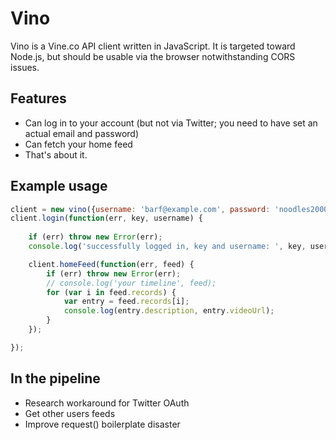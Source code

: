 Vino
====

Vino is a Vine.co API client written in JavaScript. It is targeted toward
Node.js, but should be usable via the browser notwithstanding CORS issues.

Features
--------

- Can log in to your account (but not via Twitter; you need to have set an
	actual email and password)
- Can fetch your home feed
- That's about it. 

Example usage
-------------

```javascript
client = new vino({username: 'barf@example.com', password: 'noodles2000'});
client.login(function(err, key, username) {
	
	if (err) throw new Error(err);
	console.log('successfully logged in, key and username: ', key, username);

	client.homeFeed(function(err, feed) {
		if (err) throw new Error(err);
		// console.log('your timeline', feed);
		for (var i in feed.records) {
			var entry = feed.records[i];
			console.log(entry.description, entry.videoUrl);
		}
	});

});
```

In the pipeline
---------------

- Research workaround for Twitter OAuth
- Get other users feeds
- Improve request() boilerplate disaster

